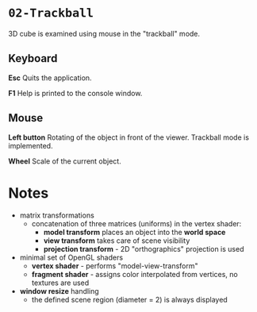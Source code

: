 # `02-Trackball`
3D cube is examined using mouse in the "trackball" mode.

## Keyboard
**Esc**
Quits the application.

**F1**
Help is printed to the console window.

## Mouse
**Left button**
Rotating of the object in front of the viewer. Trackball mode is implemented.

**Wheel**
Scale of the current object.

# Notes
* matrix transformations
  - concatenation of three matrices (uniforms) in the vertex shader:
    - **model transform** places an object into the **world space**
    - **view transform** takes care of scene visibility
    - **projection transform** - 2D "orthographics" projection is used
* minimal set of OpenGL shaders
  - **vertex shader** - performs "model-view-transform"
  - **fragment shader** - assigns color interpolated from vertices, no textures are used
* **window resize** handling
  - the defined scene region (diameter = 2) is always displayed
